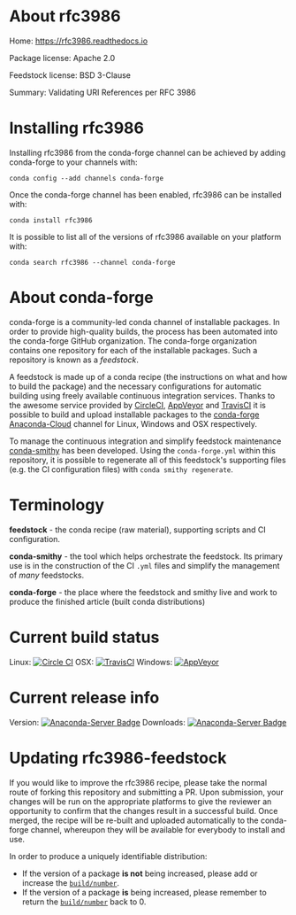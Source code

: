 About rfc3986
=============

Home: https://rfc3986.readthedocs.io

Package license: Apache 2.0

Feedstock license: BSD 3-Clause

Summary: Validating URI References per RFC 3986



Installing rfc3986
==================

Installing rfc3986 from the conda-forge channel can be achieved by adding conda-forge to your channels with:

```
conda config --add channels conda-forge
```

Once the conda-forge channel has been enabled, rfc3986 can be installed with:

```
conda install rfc3986
```

It is possible to list all of the versions of rfc3986 available on your platform with:

```
conda search rfc3986 --channel conda-forge
```


About conda-forge
=================

conda-forge is a community-led conda channel of installable packages.
In order to provide high-quality builds, the process has been automated into the
conda-forge GitHub organization. The conda-forge organization contains one repository 
for each of the installable packages. Such a repository is known as a *feedstock*.

A feedstock is made up of a conda recipe (the instructions on what and how to build
the package) and the necessary configurations for automatic building using freely
available continuous integration services. Thanks to the awesome service provided by
[CircleCI](https://circleci.com/), [AppVeyor](http://www.appveyor.com/)
and [TravisCI](https://travis-ci.org/) it is possible to build and upload installable
packages to the [conda-forge](https://anaconda.org/conda-forge)
[Anaconda-Cloud](http://docs.anaconda.org/) channel for Linux, Windows and OSX respectively.

To manage the continuous integration and simplify feedstock maintenance
[conda-smithy](http://github.com/conda-forge/conda-smithy) has been developed.
Using the ``conda-forge.yml`` within this repository, it is possible to regenerate all of
this feedstock's supporting files (e.g. the CI configuration files) with ``conda smithy regenerate``.


Terminology
===========

**feedstock** - the conda recipe (raw material), supporting scripts and CI configuration.

**conda-smithy** - the tool which helps orchestrate the feedstock.
                   Its primary use is in the construction of the CI ``.yml`` files
                   and simplify the management of *many* feedstocks.

**conda-forge** - the place where the feedstock and smithy live and work to
                  produce the finished article (built conda distributions)

Current build status
====================

Linux: [![Circle CI](https://circleci.com/gh/conda-forge/rfc3986-feedstock.svg?style=svg)](https://circleci.com/gh/conda-forge/rfc3986-feedstock)
OSX: [![TravisCI](https://travis-ci.org/conda-forge/rfc3986-feedstock.svg?branch=master)](https://travis-ci.org/conda-forge/rfc3986-feedstock) 
Windows: [![AppVeyor](https://ci.appveyor.com/api/projects/status/github/conda-forge/rfc3986-feedstock?svg=True)](https://ci.appveyor.com/project/conda-forge/rfc3986-feedstock/branch/master)

Current release info
====================
Version: [![Anaconda-Server Badge](https://anaconda.org/conda-forge/rfc3986/badges/version.svg)](https://anaconda.org/conda-forge/rfc3986)
Downloads: [![Anaconda-Server Badge](https://anaconda.org/conda-forge/rfc3986/badges/downloads.svg)](https://anaconda.org/conda-forge/rfc3986)


Updating rfc3986-feedstock
==========================

If you would like to improve the rfc3986 recipe, please take the normal
route of forking this repository and submitting a PR. Upon submission, your changes will
be run on the appropriate platforms to give the reviewer an opportunity to confirm that the
changes result in a successful build. Once merged, the recipe will be re-built and uploaded
automatically to the conda-forge channel, whereupon they will be available for everybody to
install and use.

In order to produce a uniquely identifiable distribution:
 * If the version of a package **is not** being increased, please add or increase
   the [``build/number``](http://conda.pydata.org/docs/building/meta-yaml.html#build-number-and-string). 
 * If the version of a package **is** being increased, please remember to return
   the [``build/number``](http://conda.pydata.org/docs/building/meta-yaml.html#build-number-and-string)
   back to 0.
